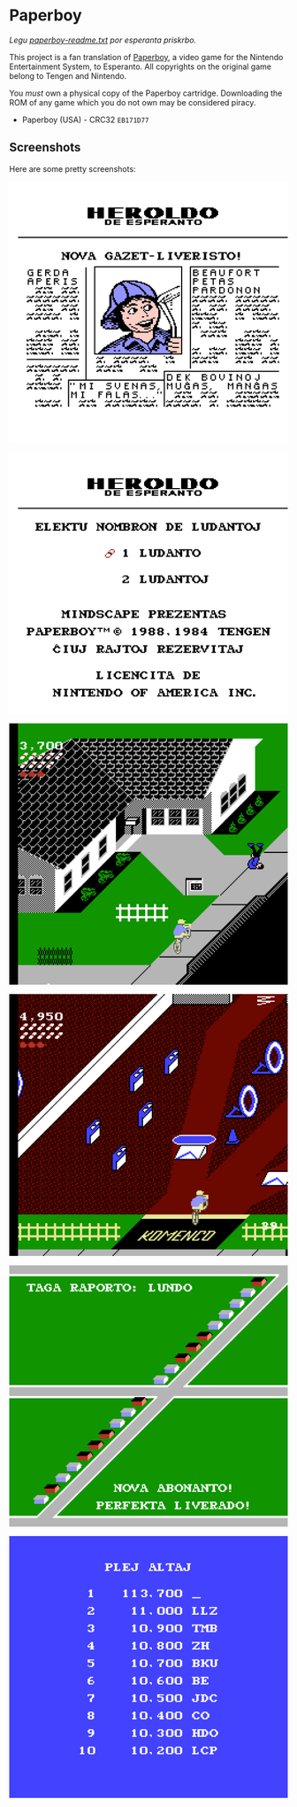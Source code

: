 # Paperboy

_Legu
[paperboy-readme.txt](paperboy-readme.txt) por esperanta priskrbo._

This project is a fan translation of
[Paperboy](https://en.wikipedia.org/wiki/Paperboy_(video_game)), a
video game for the Nintendo Entertainment System, to Esperanto. All
copyrights on the original game belong to Tengen and Nintendo.

You *must* own a physical copy of the Paperboy cartridge.
Downloading the ROM of any game which you do not own may be
considered piracy.

  * Paperboy (USA) - CRC32 `EB171D77`

## Screenshots

Here are some pretty screenshots:

![Title screen](images/image-1.png)

![Select players](images/image-2.png)

![Delivering papers](images/image-3.png)

![Training course](images/image-4.png)

![Perfect delivery](images/image-5.png)

![Top 10](images/image-6.png)
